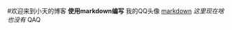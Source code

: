 #欢迎来到小天的博客
**使用markdown编写**
我的QQ头像
[markdown](http://q1.qlogo.cn/g?b=qq&nk=1719549416&s=100 "小天")
*这里现在啥也没有*
QAQ
